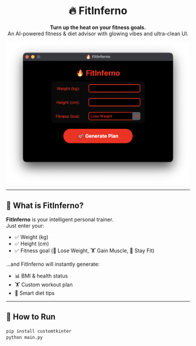 <div align="center">

# 🔥 FitInferno

**Turn up the heat on your fitness goals.**  
An AI-powered fitness & diet advisor with glowing vibes and ultra-clean UI.

<img src="assets/1.png" alt="FitInferno UI" width="500"/>

</div>

---

## 🧠 What is FitInferno?

**FitInferno** is your intelligent personal trainer.  
Just enter your:
- ✅ Weight (kg)
- ✅ Height (cm)
- ✅ Fitness goal (💪 Lose Weight, 🏋️ Gain Muscle, 🧘 Stay Fit)

…and FitInferno will instantly generate:
- 📊 BMI & health status
- 🏋️ Custom workout plan
- 🥗 Smart diet tips

---

## 🚀 How to Run

```bash
pip install customtkinter
python main.py